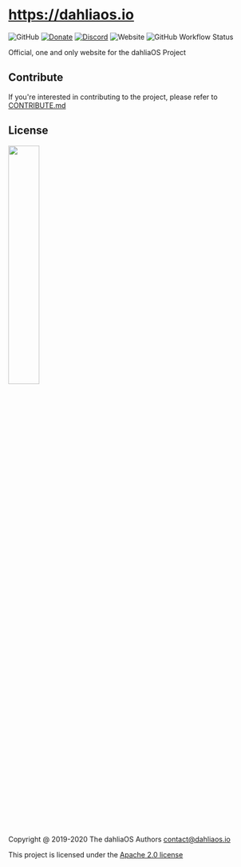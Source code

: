 # https://dahliaos.io

![GitHub](https://img.shields.io/github/license/dahlia-os/pangolin-desktop?color=brightgreen)
[![Donate](https://img.shields.io/badge/Donate-PayPal-brightgreen.svg)](https://paypal.me/officialdahliaos)
[![Discord](https://img.shields.io/discord/576141822145986590.svg?label=&logo=discord&logoColor=ffffff&color=7389D8&labelColor=6A7EC2)](https://discord.gg/7qVbJHR)
![Website](https://img.shields.io/website?url=https%3A%2F%2Fdahliaos.io)
![GitHub Workflow Status](https://img.shields.io/github/workflow/status/dahlia-os/website/FTP%20Push?color=brightgreen)

Official, one and only website for the dahliaOS Project

## Contribute

If you're interested in contributing to the project, please refer to [CONTRIBUTE.md](./CONTRIBUTE.md)

## License

<p align="left">
  <img width="35%" src="https://imgur.com/d7F8P3h.png"
</p>

Copyright @ 2019-2020 The dahliaOS Authors contact@dahliaos.io

This project is licensed under the [Apache 2.0 license](/LICENSE)
